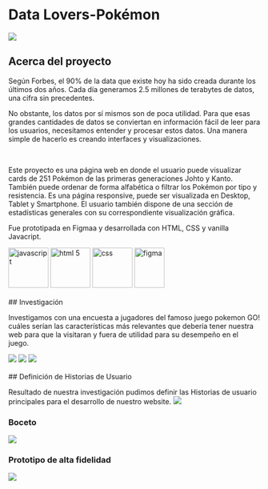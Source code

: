 # Data Lovers-Pokémon
<img src="https://i.postimg.cc/QCdKX3Pt/DATA-LOVERS-POK-MON.png">

## Acerca del proyecto

Según Forbes, el 90% de la data que existe hoy ha sido creada durante los últimos dos años. Cada día generamos 2.5 millones de terabytes de datos, una cifra sin precedentes.

No obstante, los datos por sí mismos son de poca utilidad. Para que esas grandes cantidades de datos se conviertan en información fácil de leer para los usuarios, necesitamos entender y procesar estos datos. Una manera simple de hacerlo es creando interfaces y visualizaciones.

<br>

Este proyecto es una página web en donde el usuario puede visualizar cards de 251 Pokémon de las primeras generaciones Johto y Kanto. También puede ordenar de forma alfabética o filtrar los Pokémon por tipo y resistencia. Es una página responsive, puede ser visualizada en Desktop, Tablet y Smartphone. El usuario también dispone de una sección de estadísticas generales con su correspondiente visualización gráfica. 

Fue prototipada en Figmaa y desarrollada con HTML, CSS y vanilla Javacript.

<div>
   <img alt="javascript" src="https://upload.wikimedia.org/wikipedia/commons/thumb/9/99/Unofficial_JavaScript_logo_2.svg/1200px-Unofficial_JavaScript_logo_2.svg.png" width="80" height="80">
  <img alt="html 5" src="https://cdn-icons-png.flaticon.com/512/1216/1216733.png" width="80" height="80">
   <img alt="css" src="https://w7.pngwing.com/pngs/241/797/png-transparent-cascading-style-sheets-css3-javascript-logo-world-wide-web-blue-angle-text-thumbnail.png" width="80" height="80">
    <img alt="figma" src="https://upload.wikimedia.org/wikipedia/commons/thumb/3/33/Figma-logo.svg/600px-Figma-logo.svg.png" width="60" height="80">
 </div>
<br>
## Investigación

Investigamos con una encuesta a jugadores del famoso juego pokemon GO! cuáles serían las características más relevantes que debería tener nuestra web para que la visitaran y fuera de utilidad para su desempeño en el juego. 
<div>
<img src="https://i.postimg.cc/1twf0Knp/inv01.png">
<img src="https://i.postimg.cc/3NhWtDmz/inv02.png">
<img src="https://i.postimg.cc/Y0x0Zqx0/inv03.png">
  </div>
<br>
## Definición de Historias de Usuario

  Resultado de nuestra investigación pudimos definir las Historias de usuario principales para el desarrollo de nuestro website.
  <img src="https://i.postimg.cc/sg62Sgm9/DATA-LOVERS-POK-MON-1.png">
<br>
  
### Boceto
<img src="https://i.postimg.cc/cLt70z0q/photo1657480963.jpg">

### Prototipo de alta fidelidad
<img src="https://i.postimg.cc/yNrbVy6g/Slide-16-9-1.png">
